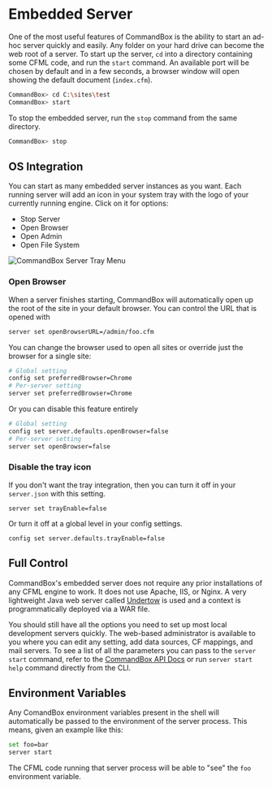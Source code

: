 # Embedded Server

One of the most useful features of CommandBox is the ability to start an ad-hoc server quickly and easily. Any folder on your hard drive can become the web root of a server. To start up the server, `cd` into a directory containing some CFML code, and run the `start` command. An available port will be chosen by default and in a few seconds, a browser window will open showing the default document (`index.cfm`).

```bash
CommandBox> cd C:\sites\test
CommandBox> start
```

To stop the embedded server, run the `stop` command from the same directory.

```bash
CommandBox> stop
```

## OS Integration

You can start as many embedded server instances as you want. Each running server will add an icon in your system tray with the logo of your currently running engine. Click on it for options:

* Stop Server
* Open Browser
* Open Admin
* Open File System

![CommandBox Server Tray Menu](https://github.com/ortus-docs/commandbox-docs/tree/df981947c5780503203384f9de7118f57ee01ca5/.gitbook/assets/image%20\(5\).png)

### Open Browser

When a  server finishes starting, CommandBox will automatically open up the root of the site in your default browser.  You can control the URL that is opened with

```bash
server set openBrowserURL=/admin/foo.cfm
```

You can change the browser used to open all sites or override just the browser for a single site:

```bash
# Global setting
config set preferredBrowser=Chrome
# Per-server setting
server set preferredBrowser=Chrome
```

Or you can disable this feature entirely

```bash
# Global setting
config set server.defaults.openBrowser=false
# Per-server setting
server set openBrowser=false
```

### Disable the tray icon

If you don't want the tray integration, then you can turn it off in your `server.json` with this setting.

```
server set trayEnable=false
```

Or turn it off at a global level in your config settings.

```
config set server.defaults.trayEnable=false
```

## Full  Control

CommandBox's embedded server does not require any prior installations of any CFML engine to work. It does not use Apache, IIS, or Nginx. A very lightweight Java web server called [Undertow](http://undertow.io/) is used and a context is programmatically deployed via a WAR file.

You should still have all the options you need to set up most local development servers quickly. The web-based administrator is available to you where you can edit any setting, add data sources, CF mappings, and mail servers. To see a list of all the parameters you can pass to the `server start` command, refer to the [CommandBox API Docs](http://apidocs.ortussolutions.com/commandbox/5.0.0/index.html?commandbox/system/modules\_app/server-commands/commands/server/start.html) or run `server start help` command directly from the CLI.

## Environment Variables

Any ComandBox environment variables present in the shell will automatically be passed to the environment of the server process. This means, given an example like this:

```bash
set foo=bar
server start
```

The CFML code running that server process will be able to "see" the `foo` environment variable.
